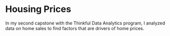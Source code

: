 # Housing Prices
In my second capstone with the Thinkful Data Analytics program, I analyzed data on home sales to find factors that are drivers of home prices.
